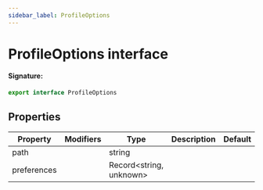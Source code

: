 ```yaml
---
sidebar_label: ProfileOptions
---
```


# ProfileOptions interface

#### Signature:

```typescript
export interface ProfileOptions
```

## Properties

| Property    | Modifiers | Type                          | Description | Default |
| ----------- | --------- | ----------------------------- | ----------- | ------- |
| path        |           | string                        |             |         |
| preferences |           | Record&lt;string, unknown&gt; |             |         |
